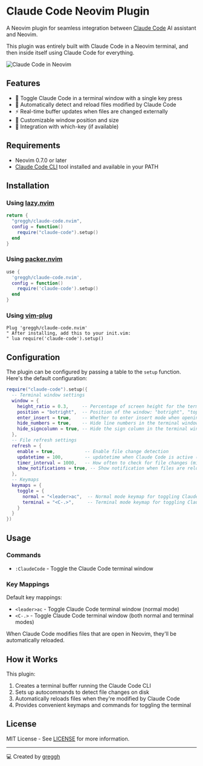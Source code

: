 # Claude Code Neovim Plugin

A Neovim plugin for seamless integration between [Claude Code](https://github.com/anthropics/claude-code) AI assistant and Neovim.

This plugin was entirely built with Claude Code in a Neovim terminal, and then inside itself using Claude Code for everything.

![Claude Code in Neovim](https://github.com/greggh/claude-code.nvim/assets/claude-code-demo.gif)

## Features

- 🚀 Toggle Claude Code in a terminal window with a single key press
- 🔄 Automatically detect and reload files modified by Claude Code
- ⚡ Real-time buffer updates when files are changed externally
- 📱 Customizable window position and size
- 🤖 Integration with which-key (if available)

## Requirements

- Neovim 0.7.0 or later
- [Claude Code CLI](https://github.com/anthropics/claude-code) tool installed and available in your PATH

## Installation

### Using [lazy.nvim](https://github.com/folke/lazy.nvim)

```lua
return {
  "greggh/claude-code.nvim",
  config = function()
    require("claude-code").setup()
  end
}
```

### Using [packer.nvim](https://github.com/wbthomason/packer.nvim)

```lua
use {
  'greggh/claude-code.nvim',
  config = function()
    require('claude-code').setup()
  end
}
```

### Using [vim-plug](https://github.com/junegunn/vim-plug)

```vim
Plug 'greggh/claude-code.nvim'
" After installing, add this to your init.vim:
" lua require('claude-code').setup()
```

## Configuration

The plugin can be configured by passing a table to the `setup` function. Here's the default configuration:

```lua
require("claude-code").setup({
  -- Terminal window settings
  window = {
    height_ratio = 0.3,     -- Percentage of screen height for the terminal window
    position = "botright",  -- Position of the window: "botright", "topleft", etc.
    enter_insert = true,    -- Whether to enter insert mode when opening Claude Code
    hide_numbers = true,    -- Hide line numbers in the terminal window
    hide_signcolumn = true, -- Hide the sign column in the terminal window
  },
  -- File refresh settings
  refresh = {
    enable = true,           -- Enable file change detection
    updatetime = 100,        -- updatetime when Claude Code is active (milliseconds)
    timer_interval = 1000,   -- How often to check for file changes (milliseconds)
    show_notifications = true, -- Show notification when files are reloaded
  },
  -- Keymaps
  keymaps = {
    toggle = {
      normal = "<leader>ac",  -- Normal mode keymap for toggling Claude Code
      terminal = "<C-.>",     -- Terminal mode keymap for toggling Claude Code
    }
  }
})
```

## Usage

### Commands

- `:ClaudeCode` - Toggle the Claude Code terminal window

### Key Mappings

Default key mappings:

- `<leader>ac` - Toggle Claude Code terminal window (normal mode)
- `<C-.>` - Toggle Claude Code terminal window (both normal and terminal modes)

When Claude Code modifies files that are open in Neovim, they'll be automatically reloaded.

## How it Works

This plugin:

1. Creates a terminal buffer running the Claude Code CLI
2. Sets up autocommands to detect file changes on disk
3. Automatically reloads files when they're modified by Claude Code
4. Provides convenient keymaps and commands for toggling the terminal

## License

MIT License - See [LICENSE](LICENSE) for more information.

---

💻 Created by [greggh](https://github.com/greggh)